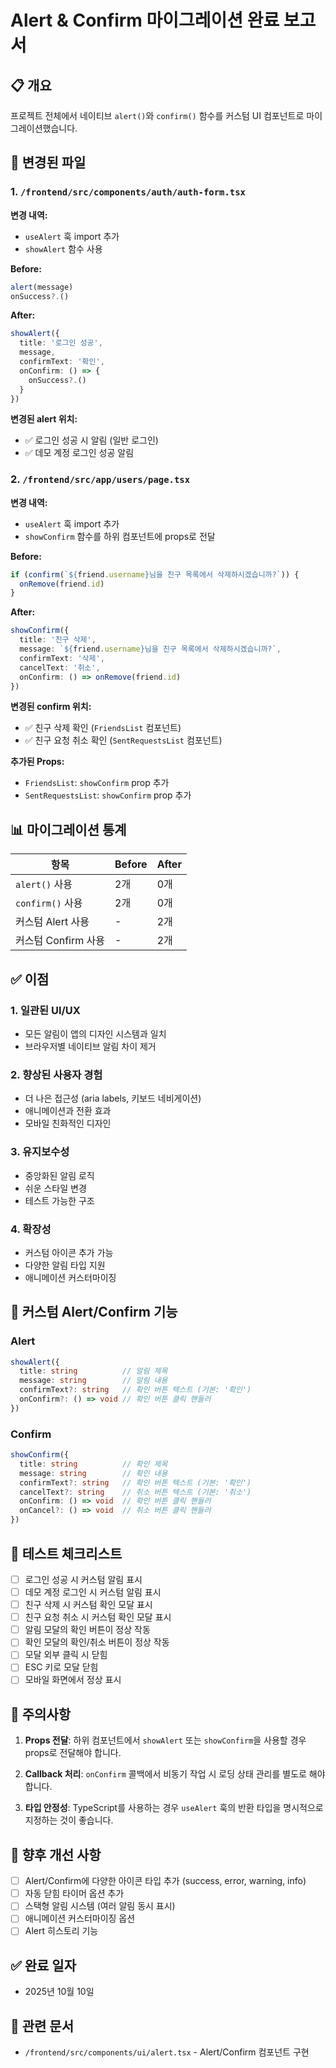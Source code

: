 # Alert & Confirm 마이그레이션 완료 보고서

## 📋 개요
프로젝트 전체에서 네이티브 `alert()`와 `confirm()` 함수를 커스텀 UI 컴포넌트로 마이그레이션했습니다.

## 🔄 변경된 파일

### 1. `/frontend/src/components/auth/auth-form.tsx`
**변경 내역:**
- `useAlert` 훅 import 추가
- `showAlert` 함수 사용

**Before:**
```typescript
alert(message)
onSuccess?.()
```

**After:**
```typescript
showAlert({
  title: '로그인 성공',
  message,
  confirmText: '확인',
  onConfirm: () => {
    onSuccess?.()
  }
})
```

**변경된 alert 위치:**
- ✅ 로그인 성공 시 알림 (일반 로그인)
- ✅ 데모 계정 로그인 성공 알림

### 2. `/frontend/src/app/users/page.tsx`
**변경 내역:**
- `useAlert` 훅 import 추가
- `showConfirm` 함수를 하위 컴포넌트에 props로 전달

**Before:**
```typescript
if (confirm(`${friend.username}님을 친구 목록에서 삭제하시겠습니까?`)) {
  onRemove(friend.id)
}
```

**After:**
```typescript
showConfirm({
  title: '친구 삭제',
  message: `${friend.username}님을 친구 목록에서 삭제하시겠습니까?`,
  confirmText: '삭제',
  cancelText: '취소',
  onConfirm: () => onRemove(friend.id)
})
```

**변경된 confirm 위치:**
- ✅ 친구 삭제 확인 (`FriendsList` 컴포넌트)
- ✅ 친구 요청 취소 확인 (`SentRequestsList` 컴포넌트)

**추가된 Props:**
- `FriendsList`: `showConfirm` prop 추가
- `SentRequestsList`: `showConfirm` prop 추가

## 📊 마이그레이션 통계

| 항목 | Before | After |
|------|--------|-------|
| `alert()` 사용 | 2개 | 0개 |
| `confirm()` 사용 | 2개 | 0개 |
| 커스텀 Alert 사용 | - | 2개 |
| 커스텀 Confirm 사용 | - | 2개 |

## ✅ 이점

### 1. **일관된 UI/UX**
- 모든 알림이 앱의 디자인 시스템과 일치
- 브라우저별 네이티브 알림 차이 제거

### 2. **향상된 사용자 경험**
- 더 나은 접근성 (aria labels, 키보드 네비게이션)
- 애니메이션과 전환 효과
- 모바일 친화적인 디자인

### 3. **유지보수성**
- 중앙화된 알림 로직
- 쉬운 스타일 변경
- 테스트 가능한 구조

### 4. **확장성**
- 커스텀 아이콘 추가 가능
- 다양한 알림 타입 지원
- 애니메이션 커스터마이징

## 🎨 커스텀 Alert/Confirm 기능

### Alert
```typescript
showAlert({
  title: string          // 알림 제목
  message: string        // 알림 내용
  confirmText?: string   // 확인 버튼 텍스트 (기본: '확인')
  onConfirm?: () => void // 확인 버튼 클릭 핸들러
})
```

### Confirm
```typescript
showConfirm({
  title: string          // 확인 제목
  message: string        // 확인 내용
  confirmText?: string   // 확인 버튼 텍스트 (기본: '확인')
  cancelText?: string    // 취소 버튼 텍스트 (기본: '취소')
  onConfirm: () => void  // 확인 버튼 클릭 핸들러
  onCancel?: () => void  // 취소 버튼 클릭 핸들러
})
```

## 🧪 테스트 체크리스트

- [ ] 로그인 성공 시 커스텀 알림 표시
- [ ] 데모 계정 로그인 시 커스텀 알림 표시
- [ ] 친구 삭제 시 커스텀 확인 모달 표시
- [ ] 친구 요청 취소 시 커스텀 확인 모달 표시
- [ ] 알림 모달의 확인 버튼이 정상 작동
- [ ] 확인 모달의 확인/취소 버튼이 정상 작동
- [ ] 모달 외부 클릭 시 닫힘
- [ ] ESC 키로 모달 닫힘
- [ ] 모바일 화면에서 정상 표시

## 📝 주의사항

1. **Props 전달**: 하위 컴포넌트에서 `showAlert` 또는 `showConfirm`을 사용할 경우 props로 전달해야 합니다.

2. **Callback 처리**: `onConfirm` 콜백에서 비동기 작업 시 로딩 상태 관리를 별도로 해야 합니다.

3. **타입 안정성**: TypeScript를 사용하는 경우 `useAlert` 훅의 반환 타입을 명시적으로 지정하는 것이 좋습니다.

## 🔮 향후 개선 사항

- [ ] Alert/Confirm에 다양한 아이콘 타입 추가 (success, error, warning, info)
- [ ] 자동 닫힘 타이머 옵션 추가
- [ ] 스택형 알림 시스템 (여러 알림 동시 표시)
- [ ] 애니메이션 커스터마이징 옵션
- [ ] Alert 히스토리 기능

## ✅ 완료 일자
- 2025년 10월 10일

## 📌 관련 문서
- `/frontend/src/components/ui/alert.tsx` - Alert/Confirm 컴포넌트 구현
